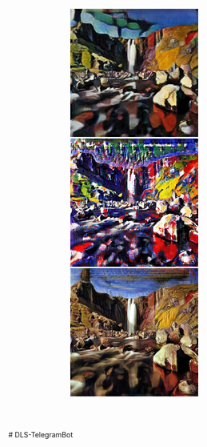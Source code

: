 
<p align="center">
    <img src="imgs/cubism.jpeg" width="256"/>
    <img src="imgs/expressionism.jpeg" width="256"/>
    <img src="imgs/renaissance.jpeg" width="256"/>
</p>
<br><br><br>
# DLS-TelegramBot
